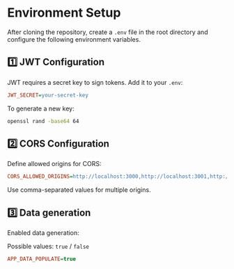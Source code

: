 # Environment Setup

After cloning the repository, create a `.env` file in the root directory and configure the following environment variables.

## 1️⃣ JWT Configuration
JWT requires a secret key to sign tokens. Add it to your `.env`:

```ini
JWT_SECRET=your-secret-key
```

To generate a new key:
```sh
openssl rand -base64 64
```

## 2️⃣ CORS Configuration
Define allowed origins for CORS:

```ini
CORS_ALLOWED_ORIGINS=http://localhost:3000,http://localhost:3001,http://localhost:3002
```

Use comma-separated values for multiple origins.

## 3️⃣ Data generation
Enabled data generation:

Possible values: `true` / `false`

```ini
APP_DATA_POPULATE=true
```

